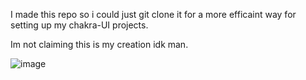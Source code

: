 I made this repo so i could just git clone it for 
a more efficaint way for setting up
my chakra-UI projects.

Im not claiming this is my creation idk man.

![image](https://github.com/user-attachments/assets/f447b793-5b05-4568-b99c-c7bc279ed986)
